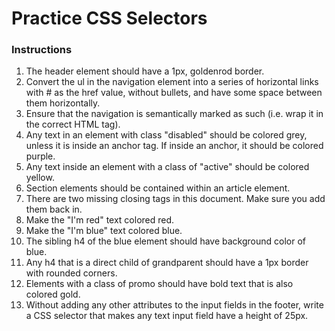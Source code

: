 # Practice CSS Selectors

### Instructions
1. The header element should have a 1px, goldenrod border.
1. Convert the ul in the navigation element into a series of horizontal links with # as the href value, without bullets, and have some space between them horizontally.
1. Ensure that the navigation is semantically marked as such (i.e. wrap it in the correct HTML tag).
1. Any text in an element with class "disabled" should be colored grey, unless it is inside an anchor tag. If inside an anchor, it should be colored purple.
1. Any text inside an element with a class of "active" should be colored yellow.
1. Section elements should be contained within an article element.
1. There are two missing closing tags in this document. Make sure you add them back in.
1. Make the "I'm red" text colored red.
1. Make the "I'm blue" text colored blue.
1. The sibling h4 of the blue element should have background color of blue.
1. Any h4 that is a direct child of grandparent should have a 1px border with rounded corners.
1. Elements with a class of promo should have bold text that is also colored gold.
1. Without adding any other attributes to the input fields in the footer, write a CSS selector that makes any text input field have a height of 25px.